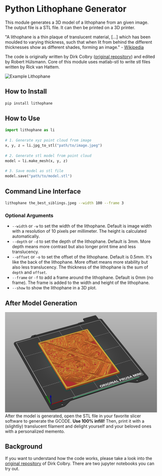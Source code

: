 # Python Lithophane Generator
This module generates a 3D model of a lithophane from an given image. The output file is a STL file. It can then be printed on a 3D printer.

"A lithophane is a thin plaque of translucent material, [...] which has been moulded to varying thickness, such that when lit from behind the different thicknesses show as different shades, forming an image." - [Wikipedia](https://en.wikipedia.org/wiki/Lithophane)

The code is originally written by Dirk Colbry ([original repository](https://github.com/colbrydi/Lithophane)) and edited by Robert Hülsmann. Core of this module uses matlab-stl to write stl files written by Rick van Hattem.

![Example Lithophane](https://raw.githubusercontent.com/robbyHuelsi/lithophane/main/result.gif)

## How to Install
```sh
pip install lithophane
```

## How to Use
```python
import lithophane as li

# 1. Generate xyz point cloud from image
x, y, z = li.jpg_to_stl("path/to/image.jpeg")

# 2. Generate stl model from point cloud
model = li.make_mesh(x, y, z)

# 3. Save model as stl file
model.save("path/to/model.stl")
```


## Command Line Interface

```sh
lithophane the_best_siblings.jpeg --width 100 --frame 3
```

### Optional Arguments
* `--width` or `-w` to set the width of the lithophane. Default is image width with a resolution of 10 pixels per millimeter. The height is calculated automatically.
* `--depth` or `-d` to set the depth of the lithophane. Default is 3mm. More depth means more contrast but also longer print time and less translucency.
* `--offset` or `-o` to set the offset of the lithophane. Default is 0.5mm. It's like the back of the lithophane. More offset means more stability but also less translucency. The thickness of the lithophane is the sum of `depth` and `offset`.
* `--frame` or `-f` to add a frame around the lithophane. Default is 0mm (no frame). The frame is added to the width and height of the lithophane.
* `--show` to show the lithophane in a 3D plot.

## After Model Generation
![Example Lithophane](https://raw.githubusercontent.com/robbyHuelsi/lithophane/main/slicer.png)
After the model is generated, open the STL file in your favorite slicer software to generate the GCODE. **Use 100% infill!** Then, print it with a (slightliy) translucent filament and delight yourself and your beloved ones with a personalized memento.

## Background
If you want to understand how the code works, please take a look into the [original repository](https://github.com/colbrydi/Lithophane) of Dirk Colbry. There are two jupyter notebooks you can try out.